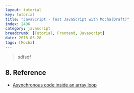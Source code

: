 ```yaml
---
layout: tutorial
key: tutorial
title: "JavaScript - Test JavaScript with Mocha(Draft)"
index: 2406
category: javascript
breadcrumb: [Tutorial, Frontend, Javascript]
date: 2018-03-28
tags: [Mocha]
---
```


> sdfsdf



## 8. Reference
* [Asynchronous code inside an array loop](https://codeburst.io/asynchronous-code-inside-an-array-loop-c5d704006c99)
